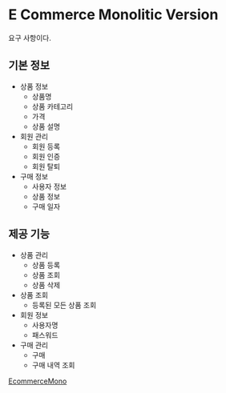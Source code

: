 # E Commerce Monolitic Version

요구 사항이다.

## 기본 정보
- 상품 정보
  - 상품명
  - 상품 카테고리
  - 가격
  - 상품 설명
- 회원 관리
  - 회원 등록
  - 회원 인증
  - 회원 탈퇴
- 구매 정보
  - 사용자 정보
  - 상품 정보
  - 구매 일자

## 제공 기능
- 상품 관리
  - 상품 등록
  - 상품 조회
  - 상품 삭제
- 상품 조회
  - 등록된 모든 상품 조회
- 회원 정보
  - 사용자명
  - 패스워드
- 구매 관리
  - 구매
  - 구매 내역 조회

[EcommerceMono](/NodeJS/EcommerceMono/)